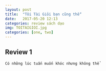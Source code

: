 ```yaml
---
layout: post
title:  "Tôi Tài Giỏi bạn cũng thế"
date:   2017-05-20 12:13
categories: review sách dạo
img: TOITAIGIOI.jpg
categories: [one, two]
---
```


## Review 1
	Có những lúc tuấn muốn khóc nhưng không thể


